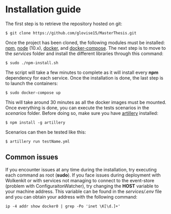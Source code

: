 # Installation guide

The first step is to retrieve the repository hosted on git:
```
$ git clone https://github.com/glovise15/MasterThesis.git
```
Once the project has been cloned, the following modules must be installed: [npm](https://www.digitalocean.com/community/tutorials/how-to-install-node-js-on-ubuntu-16-04),  [node](https://joshtronic.com/2018/05/08/how-to-install-nodejs-10-on-ubuntu-1804-lts/) (10.x),  [docker](https://docs.docker.com/install/linux/docker-ce/ubuntu/),  and [docker-compose](https://www.digitalocean.com/community/tutorials/how-to-install-docker-compose-on-ubuntu-16-04). The next step is to move to the *services* folder and install the different libraries through this command:
```
$ sudo ./npm-install.sh
```
The script will take a few minutes to complete as it will install every **npm** dependency for each service. Once the installation is done, the last step is to launch the containers:
```
$ sudo docker-compose up
```
This will take around 30 minutes as all the docker images must be mounted. Once everything is done, you can execute the tests scenarios in the *scenarios* folder. Before doing so, make sure you have [artillery](https://artillery.io/) installed:
```
$ npm install -g artillery
```
Scenarios can then be tested like this:
```
$ artillery run testName.yml
```
## Common issues
If you encounter issues at any time during the installation, try executing each command as root (**sudo**). If you face issues during deployment with Wolkenkit or with services not managing to connect to the event-store (problem with ConfiguraitonWatcher), try changing the **HOST** variable to your machine address. This variable can be found in the *services/.env* file and you can obtain your address with the following command:
```
ip -4 addr show docker0 | grep -Po 'inet \K[\d.]+'
```